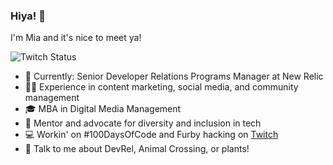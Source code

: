 ### Hiya! 👋
I'm Mia and it's nice to meet ya!

![Twitch Status](https://img.shields.io/twitch/status/xomiamoore?style=social)

* 🥑 Currently: Senior Developer Relations Programs Manager at New Relic
* 👯‍♀️ Experience in content marketing, social media, and community management
* 🎓 MBA in Digital Media Management
* 💫 Mentor and advocate for diversity and inclusion in tech
* 💻 Workin' on #100DaysOfCode and Furby hacking on [Twitch](http://www.twitch.tv/xomiamoore)
* 💬 Talk to me about DevRel, Animal Crossing, or plants!
